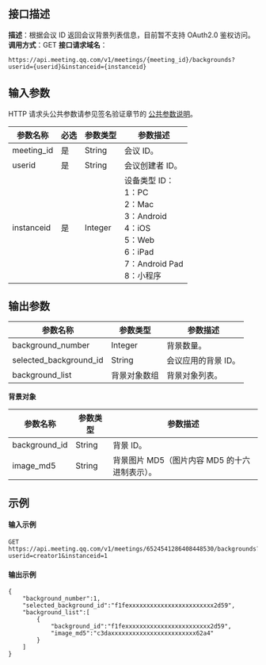 ## 接口描述
**描述**：根据会议 ID 返回会议背景列表信息，目前暂不支持 OAuth2.0 鉴权访问。
**调用方式**：GET
**接口请求域名**：
```Plaintext
https://api.meeting.qq.com/v1/meetings/{meeting_id}/backgrounds?userid={userid}&instanceid={instanceid}
```

 


## 输入参数
HTTP 请求头公共参数请参见签名验证章节的 [公共参数说明](https://cloud.tencent.com/document/product/1095/42413#.E5.85.AC.E5.85.B1.E5.8F.82.E6.95.B0)。


| 参数名称   | 必选 | 参数类型 | 参数描述                                                     |
| ---------- | ---- | -------- | ------------------------------------------------------------ |
| meeting_id | 是   | String   | 会议 ID。                                                     |
| userid     | 是   | String   | 会议创建者 ID。                                               |
| instanceid | 是   | Integer  | 设备类型 ID：<br>1：PC<br>2：Mac<br>3：Android<br>4：iOS<br>5：Web<br>6：iPad<br>7：Android Pad<br>8：小程序 |


## 输出参数

| 参数名称               | 参数类型     | 参数描述           |
| ---------------------- | ------------ | ------------------ |
| background_number      | Integer      | 背景数量。         |
| selected_background_id |  String       | 会议应用的背景 ID。 |
| background_list        | 背景对象数组 | 背景对象列表。     |

**背景对象**

| 参数名称      |  参数类型 | 参数描述                                   |
| ------------- | -------- | ------------------------------------------ |
| background_id |  String   | 背景 ID。                                   |
| image_md5     | String   | 背景图片 MD5（图片内容 MD5 的十六进制表示）。 |





## 示例

#### 输入示例
```plaintext
GET
https://api.meeting.qq.com/v1/meetings/6524541286408448530/backgrounds?userid=creator1&instanceid=1

```




#### 输出示例
```plaintext
{
    "background_number":1,
    "selected_background_id":"f1fexxxxxxxxxxxxxxxxxxxxxxxx2d59",
    "background_list":[
        {
            "background_id":"f1fexxxxxxxxxxxxxxxxxxxxxxxx2d59",
            "image_md5":"c3daxxxxxxxxxxxxxxxxxxxxxxxx62a4"
        }
    ]
}

```
